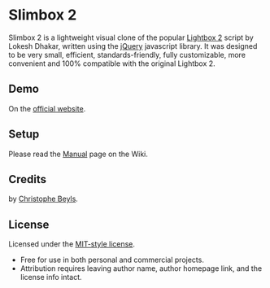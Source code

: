 Slimbox 2
=========

Slimbox 2 is a lightweight visual clone of the popular [Lightbox 2](http://lokeshdhakar.com/projects/lightbox2/) script by Lokesh Dhakar, written using the [jQuery](http://jquery.com) javascript library. It was designed to be very small, efficient, standards-friendly, fully customizable, more convenient and 100% compatible with the original Lightbox 2.

Demo
----

On the [official website](http://www.digitalia.be/software/slimbox2#demo).

Setup
-----

Please read the [Manual](https://github.com/cbeyls/slimbox/wiki/jQuery-Manual) page on the Wiki.

Credits
-------

by [Christophe Beyls](http://www.digitalia.be/).

License
-------

Licensed under the [MIT-style license](http://opensource.org/licenses/MIT).

- Free for use in both personal and commercial projects.
- Attribution requires leaving author name, author homepage link, and the license info intact.

